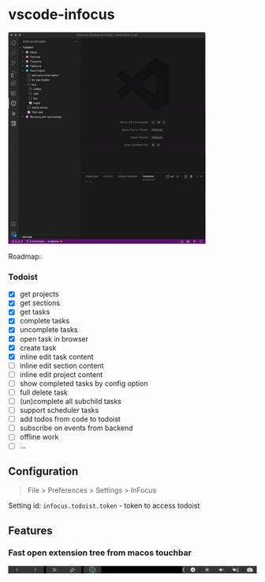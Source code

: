# vscode-infocus 

<img src="media/features/common.gif" width="400" >

Roadmap:
### Todoist
- [x] get projects
- [x] get sections
- [x] get tasks
- [x] complete tasks
- [x] uncomplete tasks
- [x] open task in browser
- [x] create task
- [x] inline edit task content
- [ ] inline edit section content
- [ ] inline edit project content
- [ ] show completed tasks by config option
- [ ] full delete task
- [ ] (un)complete all subchild tasks
- [ ] support scheduler tasks
- [ ] add todos from code to todoist
- [ ] subscribe on events from backend
- [ ] offline work
- [ ] ...

<!-- ### Notion
### Google Keep
### Any\.do -->



## Configuration


> File > Preferences > Settings > InFocus

Setting id: `infocus.todoist.token` - token to access todoist

## Features

### Fast open extension tree from macos touchbar

![touchbar](media/features/touchbar.png "Screenshot of Todoist projects")

